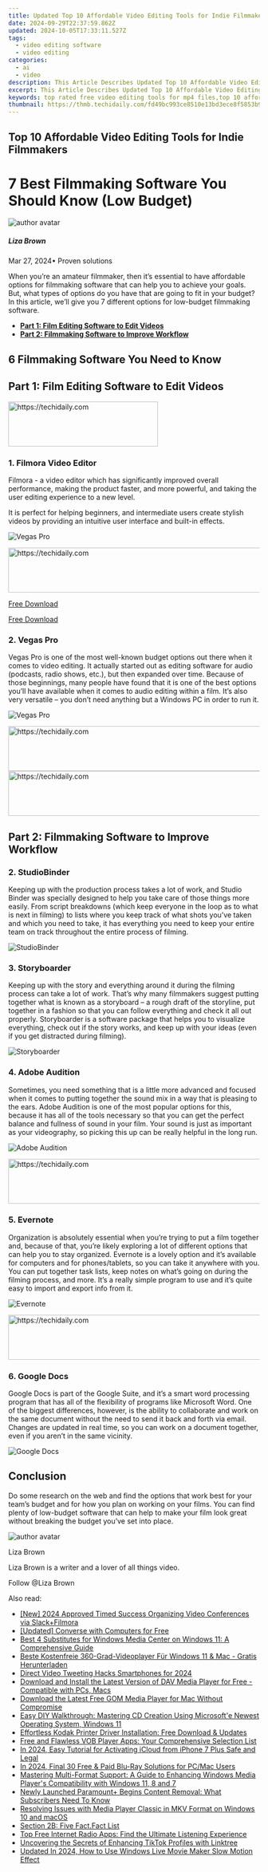 ```yaml
---
title: Updated Top 10 Affordable Video Editing Tools for Indie Filmmakers
date: 2024-09-29T22:37:59.862Z
updated: 2024-10-05T17:33:11.527Z
tags: 
  - video editing software
  - video editing
categories: 
  - ai
  - video
description: This Article Describes Updated Top 10 Affordable Video Editing Tools for Indie Filmmakers
excerpt: This Article Describes Updated Top 10 Affordable Video Editing Tools for Indie Filmmakers
keywords: top rated free video editing tools for mp4 files,top 10 affordable video editing tools for indie filmmakers,top 10 affordable filmmaking tools for indie creators,windows 10 movie makers top 6 video editing tools,the top rated video editing tools for mac users,free to create top 5 mod video editors for aspiring filmmakers,the top rated video editing tools for mac in
thumbnail: https://thmb.techidaily.com/fd49bc993ce8510e13bd3ece8f5853b9890f1d550e51d2b3c30dcfc01a7a61b2.jpg
---
```


## Top 10 Affordable Video Editing Tools for Indie Filmmakers

# 7 Best Filmmaking Software You Should Know (Low Budget)

![author avatar](https://lh5.googleusercontent.com/-AIMmjowaFs4/AAAAAAAAAAI/AAAAAAAAABc/Y5UmwDaI7HU/s250-c-k/photo.jpg)

##### Liza Brown

 Mar 27, 2024• Proven solutions

When you’re an amateur filmmaker, then it’s essential to have affordable options for filmmaking software that can help you to achieve your goals. But, what types of options do you have that are going to fit in your budget? In this article, we’ll give you 7 different options for low-budget filmmaking software.

* [**Part 1: Film Editing Software to Edit Videos**](#part1)
* [**Part 2: Filmmaking Software to Improve Workflow**](#part2)

## 6 Filmmaking Software You Need to Know

## Part 1: Film Editing Software to Edit Videos

<!-- affiliate ads begin -->
<a href="https://aligracehair.sjv.io/c/5597632/2087234/19272" target="_top" id="2087234">
  <img src="//a.impactradius-go.com/display-ad/19272-2087234" border="0" alt="https://techidaily.com" width="300" height="90"/>
</a>
<img height="0" width="0" src="https://aligracehair.sjv.io/i/5597632/2087234/19272" style="position:absolute;visibility:hidden;" border="0" />
<!-- affiliate ads end -->

### 1. Filmora Video Editor

Filmora - a video editor which has significantly improved overall performance, making the product faster, and more powerful, and taking the user editing experience to a new level.

It is perfect for helping beginners, and intermediate users create stylish videos by providing an intuitive user interface and built-in effects.

![Vegas Pro](https://images.wondershare.com/filmora/guide/split-video-icon-filmora.jpg)

<!-- affiliate ads begin -->
<a href="https://imp.i357552.net/c/5597632/994842/11832" target="_top" id="994842">
  <img src="//a.impactradius-go.com/display-ad/11832-994842" border="0" alt="https://techidaily.com" width="728" height="90"/>
</a>
<img height="0" width="0" src="https://imp.i357552.net/i/5597632/994842/11832" style="position:absolute;visibility:hidden;" border="0" />
<!-- affiliate ads end -->

[Free Download](https://tools.techidaily.com/wondershare/filmora/download/)

[Free Download](https://tools.techidaily.com/wondershare/filmora/download/)

### 2. Vegas Pro

Vegas Pro is one of the most well-known budget options out there when it comes to video editing. It actually started out as editing software for audio (podcasts, radio shows, etc.), but then expanded over time. Because of those beginnings, many people have found that it is one of the best options you’ll have available when it comes to audio editing within a film. It’s also very versatile – you don’t need anything but a Windows PC in order to run it.

![Vegas Pro](https://images.wondershare.com/filmora/article-images/magix-vegas-pro.jpg)

<!-- affiliate ads begin -->
<a href="https://aligracehair.sjv.io/c/5597632/2006960/19272" target="_top" id="2006960">
  <img src="//a.impactradius-go.com/display-ad/19272-2006960" border="0" alt="https://techidaily.com" width="728" height="90"/>
</a>
<img height="0" width="0" src="https://aligracehair.sjv.io/i/5597632/2006960/19272" style="position:absolute;visibility:hidden;" border="0" />
<!-- affiliate ads end -->

<!-- affiliate ads begin -->
<a href="https://appsumo.8odi.net/c/5597632/2002018/7443" target="_top" id="2002018">
  <img src="//a.impactradius-go.com/display-ad/7443-2002018" border="0" alt="https://techidaily.com" width="728" height="90"/>
</a>
<img height="0" width="0" src="https://appsumo.8odi.net/i/5597632/2002018/7443" style="position:absolute;visibility:hidden;" border="0" />
<!-- affiliate ads end -->

## Part 2: Filmmaking Software to Improve Workflow

### 2. StudioBinder

Keeping up with the production process takes a lot of work, and Studio Binder was specially designed to help you take care of those things more easily. From script breakdowns (which keep everyone in the loop as to what is next in filming) to lists where you keep track of what shots you’ve taken and which you need to take, it has everything you need to keep your entire team on track throughout the entire process of filming.

![StudioBinder](https://images.wondershare.com/filmora/filmorapro/StudioBinder.jpg)

### 3. Storyboarder

Keeping up with the story and everything around it during the filming process can take a lot of work. That’s why many filmmakers suggest putting together what is known as a storyboard – a rough draft of the storyline, put together in a fashion so that you can follow everything and check it all out properly. Storyboarder is a software package that helps you to visualize everything, check out if the story works, and keep up with your ideas (even if you get distracted during filming).

![Storyboarder](https://images.wondershare.com/filmora/filmorapro/Storyboarder.jpg)

### 4. Adobe Audition

Sometimes, you need something that is a little more advanced and focused when it comes to putting together the sound mix in a way that is pleasing to the ears. Adobe Audition is one of the most popular options for this, because it has all of the tools necessary so that you can get the perfect balance and fullness of sound in your film. Your sound is just as important as your videography, so picking this up can be really helpful in the long run.

![Adobe Audition](https://images.wondershare.com/filmora/article-images/audition.jpg)

<!-- affiliate ads begin -->
<a href="https://appsumo.8odi.net/c/5597632/2082533/7443" target="_top" id="2082533">
  <img src="//a.impactradius-go.com/display-ad/7443-2082533" border="0" alt="https://techidaily.com" width="728" height="90"/>
</a>
<img height="0" width="0" src="https://appsumo.8odi.net/i/5597632/2082533/7443" style="position:absolute;visibility:hidden;" border="0" />
<!-- affiliate ads end -->

### 5. Evernote

Organization is absolutely essential when you’re trying to put a film together and, because of that, you’re likely exploring a lot of different options that can help you to stay organized. Evernote is a lovely option and it’s available for computers and for phones/tablets, so you can take it anywhere with you. You can put together task lists, keep notes on what’s going on during the filming process, and more. It’s a really simple program to use and it’s quite easy to import and export info from it.

![Evernote](https://images.wondershare.com/filmora/filmorapro/Evernote.jpg)

<!-- affiliate ads begin -->
<a href="https://aligracehair.sjv.io/c/5597632/2027167/19272" target="_top" id="2027167">
  <img src="//a.impactradius-go.com/display-ad/19272-2027167" border="0" alt="https://techidaily.com" width="728" height="90"/>
</a>
<img height="0" width="0" src="https://aligracehair.sjv.io/i/5597632/2027167/19272" style="position:absolute;visibility:hidden;" border="0" />
<!-- affiliate ads end -->

### 6. Google Docs

Google Docs is part of the Google Suite, and it’s a smart word processing program that has all of the flexibility of programs like Microsoft Word. One of the biggest differences, however, is the ability to collaborate and work on the same document without the need to send it back and forth via email. Changes are updated in real time, so you can work on a document together, even if you aren’t in the same vicinity.

![Google Docs](https://images.wondershare.com/filmora/filmorapro/Google-Docs.jpg)

## Conclusion

Do some research on the web and find the options that work best for your team’s budget and for how you plan on working on your films. You can find plenty of low-budget software that can help to make your film look great without breaking the budget you’ve set into place.

![author avatar](https://lh5.googleusercontent.com/-AIMmjowaFs4/AAAAAAAAAAI/AAAAAAAAABc/Y5UmwDaI7HU/s250-c-k/photo.jpg)

Liza Brown

Liza Brown is a writer and a lover of all things video.

Follow @Liza Brown

<ins class="adsbygoogle"
      style="display:block"
      data-ad-client="ca-pub-7571918770474297"
      data-ad-slot="8358498916"
      data-ad-format="auto"
      data-full-width-responsive="true"></ins>

<span class="atpl-alsoreadstyle">Also read:</span>
<div><ul>
<li><a href="https://on-screen-recording.techidaily.com/new-2024-approved-timed-success-organizing-video-conferences-via-slackplusfilmora/"><u>[New] 2024 Approved Timed Success Organizing Video Conferences via Slack+Filmora</u></a></li>
<li><a href="https://extra-hints.techidaily.com/updated-converse-with-computers-for-free/"><u>[Updated] Converse with Computers for Free</u></a></li>
<li><a href="https://video-ai-editor.techidaily.com/best-4-substitutes-for-windows-media-center-on-windows-11-a-comprehensive-guide/"><u>Best 4 Substitutes for Windows Media Center on Windows 11: A Comprehensive Guide</u></a></li>
<li><a href="https://video-ai-editor.techidaily.com/beste-kostenfreie-360-grad-videoplayer-fur-windows-11-and-mac-gratis-herunterladen/"><u>Beste Kostenfreie 360-Grad-Videoplayer Für Windows 11 & Mac - Gratis Herunterladen</u></a></li>
<li><a href="https://twitter-videos.techidaily.com/direct-video-tweeting-hacks-smartphones-for-2024/"><u>Direct Video Tweeting Hacks Smartphones for 2024</u></a></li>
<li><a href="https://video-ai-editor.techidaily.com/download-and-install-the-latest-version-of-dav-media-player-for-free-compatible-with-pcs-macs/"><u>Download and Install the Latest Version of DAV Media Player for Free - Compatible with PCs, Macs</u></a></li>
<li><a href="https://video-ai-editor.techidaily.com/download-the-latest-free-gom-media-player-for-mac-without-compromise/"><u>Download the Latest Free GOM Media Player for Mac Without Compromise</u></a></li>
<li><a href="https://video-capture.techidaily.com/easy-diy-walkthrough-mastering-cd-creation-using-microsofte-newest-operating-system-windows-11/"><u>Easy DIY Walkthrough: Mastering CD Creation Using Microsoft'e Newest Operating System, Windows 11</u></a></li>
<li><a href="https://driver-download.techidaily.com/effortless-kodak-printer-driver-installation-free-download-and-updates/"><u>Effortless Kodak Printer Driver Installation: Free Download & Updates</u></a></li>
<li><a href="https://video-ai-editor.techidaily.com/free-and-flawless-vob-player-apps-your-comprehensive-selection-list/"><u>Free and Flawless VOB Player Apps: Your Comprehensive Selection List</u></a></li>
<li><a href="https://activate-lock.techidaily.com/in-2024-easy-tutorial-for-activating-icloud-from-iphone-7-plus-safe-and-legal-by-drfone-ios/"><u>In 2024, Easy Tutorial for Activating iCloud from iPhone 7 Plus Safe and Legal</u></a></li>
<li><a href="https://article-tips.techidaily.com/in-2024-final-30-free-and-paid-blu-ray-solutions-for-pcmac-users/"><u>In 2024, Final 30 Free & Paid Blu-Ray Solutions for PC/Mac Users</u></a></li>
<li><a href="https://video-ai-editor.techidaily.com/mastering-multi-format-support-a-guide-to-enhancing-windows-media-players-compatibility-with-windows-11-8-and-7/"><u>Mastering Multi-Format Support: A Guide to Enhancing Windows Media Player's Compatibility with Windows 11, 8 and 7</u></a></li>
<li><a href="https://media-tips.techidaily.com/newly-launched-paramountplus-begins-content-removal-what-subscribers-need-to-know/"><u>Newly Launched Paramount+ Begins Content Removal: What Subscribers Need To Know</u></a></li>
<li><a href="https://video-ai-editor.techidaily.com/resolving-issues-with-media-player-classic-in-mkv-format-on-windows-10-and-macos/"><u>Resolving Issues with Media Player Classic in MKV Format on Windows 10 and macOS</u></a></li>
<li><a href="https://video-ai-editor.techidaily.com/section-2b-five-factfact-list/"><u>Section 2B: Five Fact.Fact List</u></a></li>
<li><a href="https://video-ai-editor.techidaily.com/top-free-internet-radio-apps-find-the-ultimate-listening-experience/"><u>Top Free Internet Radio Apps: Find the Ultimate Listening Experience</u></a></li>
<li><a href="https://extra-information.techidaily.com/uncovering-the-secrets-of-enhancing-tiktok-profiles-with-linktree/"><u>Uncovering the Secrets of Enhancing TikTok Profiles with Linktree</u></a></li>
<li><a href="https://ai-video-tools.techidaily.com/updated-in-2024-how-to-use-windows-live-movie-maker-slow-motion-effect/"><u>Updated In 2024, How to Use Windows Live Movie Maker Slow Motion Effect</u></a></li>
</ul></div>

